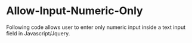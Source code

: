 # Allow-Input-Numeric-Only
Following code allows user to enter only numeric input inside a text input field in Javascript/Jquery.
